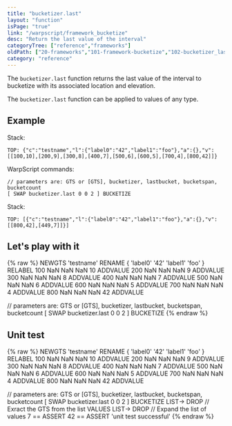 ```yaml
---
title: "bucketizer.last"
layout: "function"
isPage: "true"
link: "/warpscript/framework_bucketize"
desc: "Return the last value of the interval"
categoryTree: ["reference","frameworks"]
oldPath: ["20-frameworks","101-framework-bucketize","102-bucketizer_last.html.md"]
category: "reference"
---
```



The `bucketizer.last` function returns the last value of the interval to bucketize with its associated location and elevation.

The `bucketizer.last` function can be applied to values of any type.

## Example ##

Stack: 

    TOP: {"c":"testname","l":{"label0":"42","label1":"foo"},"a":{},"v":[[100,10],[200,9],[300,8],[400,7],[500,6],[600,5],[700,4],[800,42]]}

WarpScript commands:

    // parameters are: GTS or [GTS], bucketizer, lastbucket, bucketspan, bucketcount
    [ SWAP bucketizer.last 0 0 2 ] BUCKETIZE

Stack: 

    TOP: [{"c":"testname","l":{"label0":"42","label1":"foo"},"a":{},"v":[[800,42],[449,7]]}]


## Let's play with it ##

{% raw %}
<warp10-warpscript-widget>NEWGTS 
'testname'
RENAME
{ 'label0' '42' 'label1' 'foo' }
RELABEL
100  NaN NaN NaN 10 ADDVALUE
200  NaN NaN NaN  9 ADDVALUE
300  NaN NaN NaN  8 ADDVALUE
400  NaN NaN NaN  7 ADDVALUE
500  NaN NaN NaN  6 ADDVALUE
600  NaN NaN NaN  5 ADDVALUE
700  NaN NaN NaN  4 ADDVALUE
800  NaN NaN NaN 42 ADDVALUE

// parameters are: GTS or [GTS], bucketizer, lastbucket, bucketspan, bucketcount
[ SWAP bucketizer.last 0 0 2 ] BUCKETIZE
</warp10-warpscript-widget>
{% endraw %}    


## Unit test ##

{% raw %}
<warp10-warpscript-widget>NEWGTS 
'testname'
RENAME
{ 'label0' '42' 'label1' 'foo' }
RELABEL
100  NaN NaN NaN 10 ADDVALUE
200  NaN NaN NaN  9 ADDVALUE
300  NaN NaN NaN  8 ADDVALUE
400  NaN NaN NaN  7 ADDVALUE
500  NaN NaN NaN  6 ADDVALUE
600  NaN NaN NaN  5 ADDVALUE
700  NaN NaN NaN  4 ADDVALUE
800  NaN NaN NaN 42 ADDVALUE

// parameters are: GTS or [GTS], bucketizer, lastbucket, bucketspan, bucketcount
[ SWAP bucketizer.last 0 0 2 ] BUCKETIZE
LIST-> DROP           // Exract the GTS from the list
VALUES LIST-> DROP    // Expand the list of values
7 == ASSERT  42 == ASSERT
'unit test successful'
</warp10-warpscript-widget>
{% endraw %}     